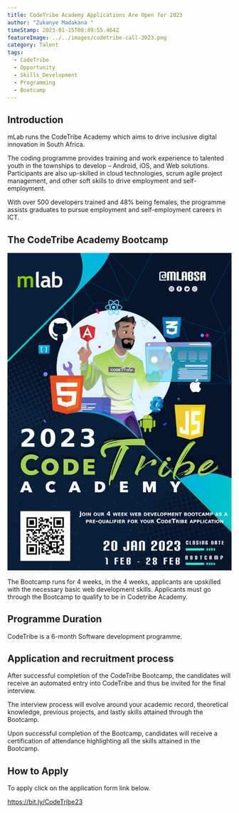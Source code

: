 ```yaml
---
title: CodeTribe Academy Applications Are Open for 2023
author: "Zukanye Madakana "
timeStamp: 2023-01-15T08:49:55.464Z
featureImage: ../../images/codetribe-call-2023.png
category: Talent
tags:
  - CodeTribe
  - Opportunity
  - Skills_Development
  - Programming
  - Bootcamp
---
```

## **Introduction** 

mLab runs the CodeTribe Academy which aims to drive inclusive digital innovation in South Africa.

The coding programme provides training and work experience to talented youth in the townships to develop – Android, iOS, and Web solutions. Participants are also up-skilled in cloud technologies, scrum agile project management, and other soft skills to drive employment and self-employment.

With over 500 developers trained and 48% being females, the programme assists graduates to pursue employment and self-employment careers in ICT.

## **The CodeTribe Academy Bootcamp**

![The Bootcamp](../../images/bootcamp-poster-1.png)



The Bootcamp runs for 4 weeks, in the 4 weeks, applicants are upskilled with the necessary basic web development skills. Applicants must go through the Bootcamp to qualify to be in Codetribe Academy.

## **Programme Duration** 

CodeTribe is a 6-month Software development programme. 

## **Application and recruitment process**

After successful completion of the CodeTribe Bootcamp, the candidates will receive an automated entry into CodeTribe and thus be invited for the final interview.

The interview process will evolve around your academic record, theoretical knowledge, previous projects, and lastly skills attained through the Bootcamp.

Upon successful completion of the Bootcamp, candidates will receive a certification of attendance highlighting all the skills attained in the Bootcamp.

## **How to Apply** 

To apply click on the application form link below.

<https://bit.ly/CodeTribe23>